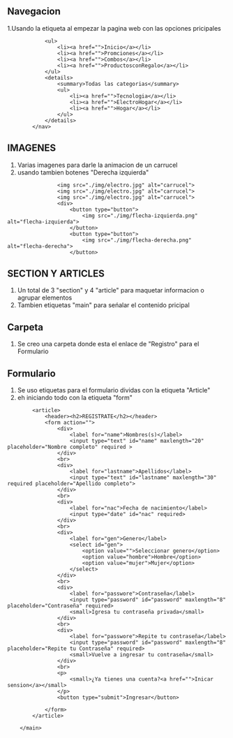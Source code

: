 ## Navegacion
1.Usando la etiqueta al empezar la pagina web con las opciones pricipales
```<nav>
            <ul>
                <li><a href="">Inicio</a></li>
                <li><a href="">Promciones</a></li>
                <li><a href="">Combos</a></li>
                <li><a href="">ProductosconRegalo</a></li>
            </ul>          
            <details>
                <summary>Todas las categorias</summary>
                <ul>
                    <li><a href="">Tecnologia</a></li>
                    <li><a href="">ElectroHogar</a></li>
                    <li><a href="">Hogar</a></li>
                </ul>
            </details>         
        </nav>
```
## IMAGENES
1. Varias imagenes para darle la animacion de un carrucel
2. usando tambien botenes "Derecha izquierda"
```<img src="./img/electro.jpg" alt="carrucel">
                <img src="./img/electro.jpg" alt="carrucel">
                <img src="./img/electro.jpg" alt="carrucel">
                <img src="./img/electro.jpg" alt="carrucel">
                <div>
                    <button type="button">
                        <img src="./img/flecha-izquierda.png" alt="flecha-izquierda">
                    </button>
                    <button type="button">
                        <img src="./img/flecha-derecha.png" alt="flecha-derecha">
                    </button>
```
## SECTION Y ARTICLES
1. Un total de 3 "section" y 4 "article" para maquetar informacion o agrupar elementos 
2. Tambien etiquetas "main" para seńalar el contenido pricipal

## Carpeta
1. Se creo una carpeta donde esta el enlace de "Registro" para el Formulario

## Formulario 
1. Se uso etiquetas para el formulario dividas con la etiqueta "Article"
2. eh iniciando todo con la etiqueta "form"
```<main>
        <article>
            <header><h2>REGISTRATE</h2></header>
            <form action="">
                <div>
                    <label for="name">Nombres(s)</label>
                    <input type="text" id="name" maxlength="20" placeholder="Nombre completo" required >
                </div>
                <br>
                <div>
                    <label for="lastname">Apellidos</label>
                    <input type="text" id="lastname" maxlength="30" required placeholder="Apellido completo">
                </div>
                <br>
                <div>
                    <label for="nac">Fecha de nacimiento</label>
                    <input type="date" id="nac" required>
                </div>
                <br>
                <div>
                    <label for="gen">Genero</label>
                    <select id="gen">
                        <option value="">Seleccionar genero</option>
                        <option value="hombre">Hombre</option>
                        <option value="mujer">Mujer</option>
                    </select>   
                </div>
                <br>
                <div>
                    <label for="passwore">Contraseña</label>
                    <input type="password" id="password" maxlength="8" placeholder="Contraseña" required>
                    <small>Igresa tu contraseña privada</small>
                </div>
                <br>
                <div>
                    <label for="passwore">Repite tu contraseña</label>
                    <input type="password" id="password" maxlength="8" placeholder="Repite tu Contraseña" required>
                    <small>Vuelve a ingresar tu contraseña</small>
                </div>
                <br>
                <p>
                    <small>¿Ya tienes una cuenta?<a href="">Inicar sension</a></small>
                </p>
                <button type="submit">Ingresar</button>
                
            </form>
        </article>

    </main>

